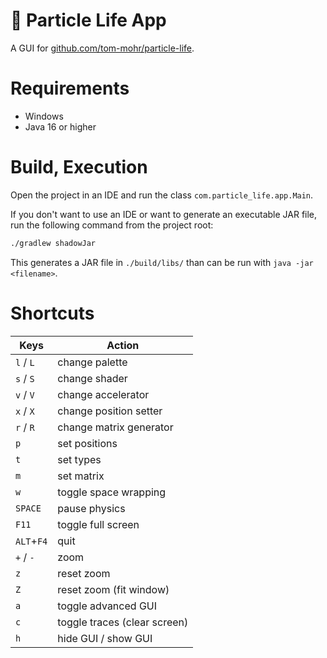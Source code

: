 # 🦠 Particle Life App

A GUI for [github.com/tom-mohr/particle-life](https://github.com/tom-mohr/particle-life).

# Requirements

- Windows
- Java 16 or higher

# Build, Execution

Open the project in an IDE and run the class `com.particle_life.app.Main`.

If you don't want to use an IDE or want to generate an executable JAR file, run the following command from the project root:
```sh
./gradlew shadowJar
```
This generates a JAR file in `./build/libs/` than can be run with `java -jar <filename>`.


# Shortcuts

| Keys       | Action                       |
|------------|------------------------------|
| `l` / `L`  | change palette               |
| `s` / `S`  | change shader                |
| `v` / `V`  | change accelerator           |
| `x` / `X`  | change position setter       |
| `r` / `R`  | change matrix generator      |
| `p`        | set positions                |
| `t`        | set types                    |
| `m`        | set matrix                   |
| `w`        | toggle space wrapping        |
| `SPACE`    | pause physics                |
| `F11`      | toggle full screen           |
| `ALT`+`F4` | quit                         |
| `+` / `-`  | zoom                         |
| `z`        | reset zoom                   |
| `Z`        | reset zoom (fit window)      |
| `a`        | toggle advanced GUI          |
| `c`        | toggle traces (clear screen) |
| `h`        | hide GUI / show GUI          |
